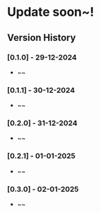 # Update soon~!

## Version History

### [0.1.0] - 29-12-2024
- ~~

### [0.1.1] - 30-12-2024
- ~~

### [0.2.0] - 31-12-2024
- ~~

### [0.2.1] - 01-01-2025
- ~~

### [0.3.0] - 02-01-2025
- ~~
